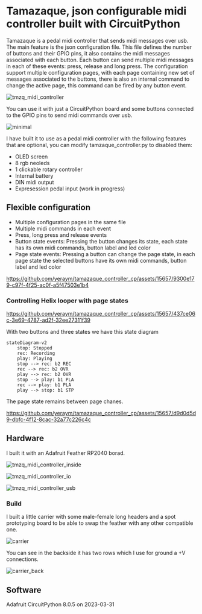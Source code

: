 # Tamazaque, json configurable midi controller built with CircuitPython

Tamazaque is a pedal midi controller that sends midi messages over usb. The main feature is the json configuration file. This file defines the number of buttons and their GPIO pins, it also contains the midi messages associated with each button. Each button can send multiple midi messages in each of these events: press, release and long press. The configuration support multiple configuration pages, with each page containing new set of messages associated to the buttons, there is also an internal command to change the active page, this command can be fired by any button event.

![tmzq_midi_controller](https://github.com/yeraym/tamazaque_controller_cp/assets/15657/b1c3af25-ba16-49cc-abce-f1358898b884)

You can use it with just a CircuitPython board and some buttons connected to the GPIO pins to send midi commands over usb.

![minimal](https://github.com/yeraym/tamazaque_controller_cp/assets/15657/907af6a1-58a6-47bb-a605-386d458833be)

I have built it to use as a pedal midi controller with the following features that are optional, you can modify tamzaque_controller.py to disabled them:

* OLED screen
* 8 rgb neoleds
* 1 clickable rotary controller
* Internal battery
* DIN midi output
* Expresession pedal input (work in progress)

## Flexible configuration

* Multiple configuration pages in the same file
* Multiple midi commands in each event
* Press, long press and release events
* Button state events: Pressing the button changes its state, each state has its own midi commands, button label and led color
* Page state events: Pressing a button can change the page state, in each page state the selected buttons have its own midi commands, button label and led color


https://github.com/yeraym/tamazaque_controller_cp/assets/15657/9300e179-c97f-4f25-ac0f-a5f47503e1b4



### Controlling Helix looper with page states


https://github.com/yeraym/tamazaque_controller_cp/assets/15657/437ce06c-3e69-4787-ad2f-32ee27311f39

With two buttons and three states we have this state diagram

```mermaid
stateDiagram-v2
    stop: Stopped
    rec: Recording
    play: Playing
    stop --> rec: b2 REC
    rec --> rec: b2 OVR
    play --> rec: b2 OVR
    stop --> play: b1 PLA
    rec --> play: b1 PLA
    play --> stop: b1 STP
```


The page state remains between page chanes.

https://github.com/yeraym/tamazaque_controller_cp/assets/15657/d9d0d5d9-dbfc-4f12-8cac-32a77c226c4c




## Hardware

I built it with an Adafruit Feather RP2040 borad.

![tmzq_midi_controller_inside](https://github.com/yeraym/tamazaque_controller_cp/assets/15657/5aabd8ad-6b75-4e17-8656-d9592093e974)

![tmzq_midi_controller_io](https://github.com/yeraym/tamazaque_controller_cp/assets/15657/e0eda75c-3e58-4662-8031-2d162cbce885)

![tmzq_midi_controller_usb](https://github.com/yeraym/tamazaque_controller_cp/assets/15657/05ef5818-a3ea-4289-bcc9-b890bbc8eead)

### Build

I built a little carrier with some male-female long headers and a spot prototyping board to be able to swap the feather with any other compatible one.

![carrier](https://github.com/yeraym/tamazaque_controller_cp/assets/15657/01021ad3-de39-4b57-b331-2e723bf25959)

You can see in the backside it has two rows which I use for ground a +V connections.

![carrier_back](https://github.com/yeraym/tamazaque_controller_cp/assets/15657/89d84c2a-a986-4466-9453-3f676f7910ef)


 ## Software
 
 Adafruit CircuitPython 8.0.5 on 2023-03-31
